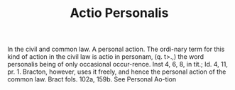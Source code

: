 ---
title: Actio Personalis
letter: A
permalink: "/definitions/actio-personalis.html"
body: In the civil and common law. A personal action. The ordi-nary term for this
  kind of action in the civil law is actio in personam, (q. t>.,) the word personalis
  being of only occasional occur-rence. Inst 4, 6, 8, in tit.; Id. 4, 11, pr. 1. Bracton,
  however, uses it freely, and hence the personal action of the common law. Bract
  fols. 102a, 159b. See Personal Ao-tion
published_at: '2018-07-07'
source: Black's Law Dictionary
layout: post
---